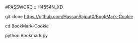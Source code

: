 #PASSWORD :: H4554N_XD

git clone https://github.com/HassanRajput0/BookMark-Cookie

cd BookMark-Cookie

python Bookmark.py
